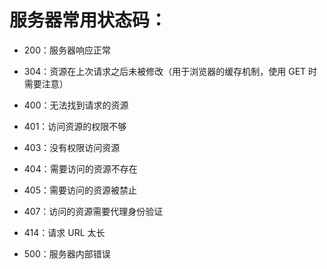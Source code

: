 # 服务器常用状态码：

- 200：服务器响应正常

- 304：资源在上次请求之后未被修改（用于浏览器的缓存机制，使用 GET 时需要注意）

- 400：无法找到请求的资源

- 401：访问资源的权限不够

- 403：没有权限访问资源

- 404：需要访问的资源不存在

- 405：需要访问的资源被禁止

- 407：访问的资源需要代理身份验证

- 414：请求 URL 太长

- 500：服务器内部错误
